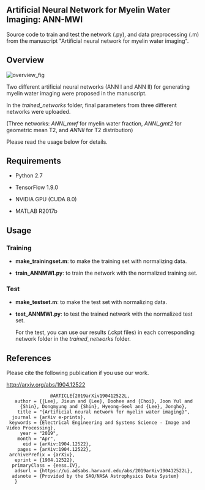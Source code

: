 ## Artificial Neural Network for Myelin Water Imaging: ANN-MWI
Source code to train and test the network (.py), and data preprocessing (.m) from the manuscript "Artificial neural network for myelin water imaging".



Overview
---------
![overview_fig](https://user-images.githubusercontent.com/49778751/56742469-c4311700-67af-11e9-84ec-b89c651bf189.png)

Two different artificial neural networks (ANN I and ANN II) for generating myelin water imaging were proposed in the manuscript.

In the *trained_networks* folder, final parameters from three different networks were uploaded.

(Three networks: *ANNI_mwf* for myelin water fraction, *ANNI_gmt2* for geometric mean T2, and *ANNII* for T2 distribution)

Please read the usage below for details.



Requirements
---------
* Python 2.7

* TensorFlow 1.9.0

* NVIDIA GPU (CUDA 8.0)

* MATLAB R2017b



Usage
---------
### Training

- **make_trainingset.m**: to make the training set with normalizing data.

- **train_ANNMWI.py**: to train the network with the normalized training set.



### Test

- **make_testset.m**: to make the test set with normalizing data.

- **test_ANNMWI.py**: to test the trained network with the normalized test set.

     For the test, you can use our results (.ckpt files) in each corresponding network folder in the *trained_networks* folder.
               


References
---------
Please cite the following publication if you use our work.

http://arxiv.org/abs/1904.12522

                    @ARTICLE{2019arXiv190412522L,
       author = {{Lee}, Jieun and {Lee}, Doohee and {Choi}, Joon Yul and
         {Shin}, Dongmyung and {Shin}, Hyeong-Geol and {Lee}, Jongho},
        title = "{Artificial neural network for myelin water imaging}",
      journal = {arXiv e-prints},
     keywords = {Electrical Engineering and Systems Science - Image and Video Processing},
         year = "2019",
        month = "Apr",
          eid = {arXiv:1904.12522},
        pages = {arXiv:1904.12522},
     archivePrefix = {arXiv},
       eprint = {1904.12522},
      primaryClass = {eess.IV},
       adsurl = {https://ui.adsabs.harvard.edu/abs/2019arXiv190412522L},
      adsnote = {Provided by the SAO/NASA Astrophysics Data System}
       }
